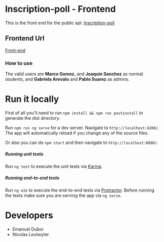 # Inscription-poll - Frontend
This is the front end for the public api:
[Inscription-poll](https://murmuring-beyond-94607.herokuapp.com/v1/careers)

## Frontend Url

[Front-end](https://ins-poll-front-arqsoft-2017s2.herokuapp.com/)

### How to use

The valid users are **Marco Gomez**, and **Joaquin Sanchez** as normal students, and **Gabriela Arevalo** and **Pablo Suarez** as admins.

# Run it locally

First of all you'll need to run `npm install && npm run postinstall` to generate the dist directory.

Run `npm run ng serve` for a dev server. Navigate to `http://localhost:4200/`. The app will automatically reload if you change any of the source files.

Or also you can do `npm start` and then navigate to `http://localhost:8080/`.

##### Running unit tests

Run `ng test` to execute the unit tests via [Karma](https://karma-runner.github.io).

##### Running end-to-end tests

Run `ng e2e` to execute the end-to-end tests via [Protractor](http://www.protractortest.org/).
Before running the tests make sure you are serving the app via `ng serve`.

# Developers
* Emanuel Dubor
* Nicolas Leutwyler
